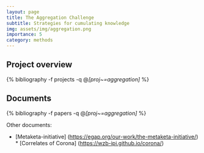 ```yaml
---
layout: page
title: The Aggregation Challenge
subtitle: Strategies for cumulating knowledge
img: assets/img/aggregation.png
importance: 5
category: methods
---
```


## Project overview

<div class="publications">

  {% bibliography -f projects -q @*[proj~=aggregation]* %}

</div>

## Documents

<div class="publications">

  {% bibliography -f papers -q @*[proj~=aggregation]* %}

</div>



Other documents: 
* [Metaketa-initiative] (https://egap.org/our-work/the-metaketa-initiative/) *  [Correlates of Corona] (https://wzb-ipi.github.io/corona/) 
